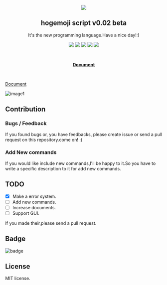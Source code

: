 <p align="center">
             <img src="https://raw.githubusercontent.com/frozelab/hogemoji_script/main/logo.svg">
            <h2 align="center">hogemoji script v0.02 beta</h2>
            <p align="center">It's the new programming language.Have a nice day!:)</p>
            <p align="center">
                <img src="http://img.shields.io/badge/license-MIT-blue.svg?style=flat">
                <img src="http://img.shields.io/badge/emoji🙃-00aacc.svg?style=flat">
                <img src="http://img.shields.io/badge/language-javascript-aa00cc.svg?style=flat">
                <img src="http://img.shields.io/badge/pull requests-welcome-green.svg?style=flat">
                <img src="http://img.shields.io/badge/issue-welcome-green.svg?style=flat">
            </p><br>
            <p align="center"><strong><a href="https://rihitosan.com/blog/hogemoji_docintr.html">Document</a></strong></p>
            <br>

[Document](https://rihitosan.com/blog/hogemoji_docintr.html)


![image1](https://user-images.githubusercontent.com/76610702/150675688-7e8af047-b429-4d49-a6af-1a2d2945777f.png)

## Contribution

### Bugs / Feedback

If you found bugs or, you have feedbacks, please create issue or send a pull request on this repository.come on! :)

### Add New commands

If you would like include new commands,I'll be happy to it.So you have to write a specific description to it for add new commands.

## TODO

- [x] Make a error system.
- [ ] Add new commands.
- [ ] Increase documents.
- [ ] Support GUI.

If you made their,please send a pull request.


## Badge

![badge](https://img.shields.io/badge/language-hogemoji%20script%20%F0%9F%99%83-00aacc.svg?style=flat)



## License
MIT license.
